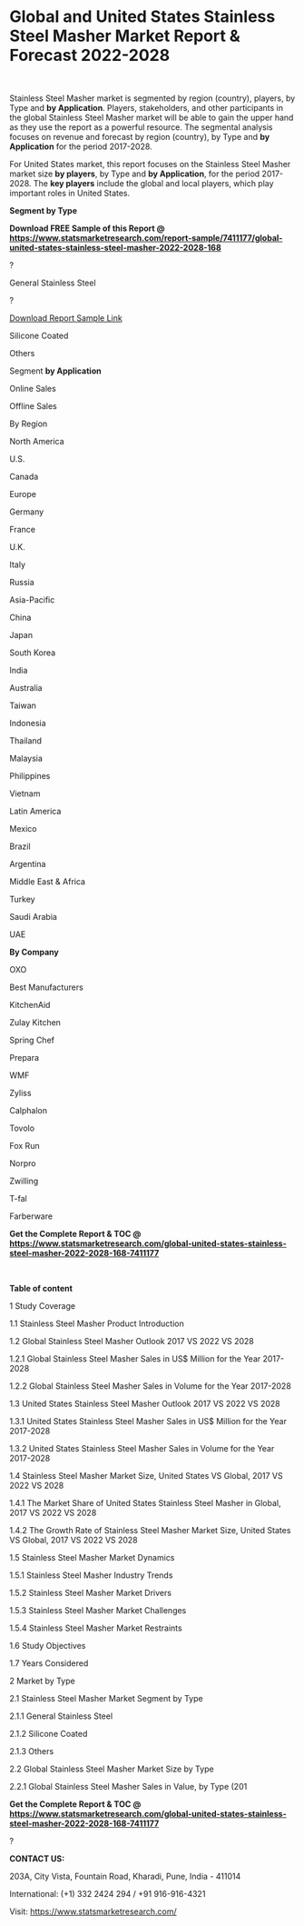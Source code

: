 <h1>Global and United States Stainless Steel Masher Market Report & Forecast 2022-2028</h1><br/><p>Stainless Steel Masher market is segmented by region (country), players, by Type and <strong>by Application</strong>. Players, stakeholders, and other participants in the global Stainless Steel Masher market will be able to gain the upper hand as they use the report as a powerful resource. The segmental analysis focuses on revenue and forecast by region (country), by Type and <strong>by Application</strong> for the period 2017-2028.</p>
 
 
 
 <p>For United States market, this report focuses on the Stainless Steel Masher market size <strong>by players</strong>, by Type and <strong>by Application</strong>, for the period 2017-2028. The <strong>key players</strong> include the global and local players, which play important roles in United States.</p>
 
 
 
 <p><strong>Segment by Type</strong></p>
 
 
 
 <div><b>Download FREE Sample of this Report @ <a href="https://www.statsmarketresearch.com/download-free-sample/7411177/global-united-states-stainless-steel-masher-2022-2028-168">https://www.statsmarketresearch.com/report-sample/7411177/global-united-states-stainless-steel-masher-2022-2028-168</a></b></div>
 
 
 
 <p>? </p>
 
 
 
 <p>General Stainless Steel</p>
 
 
 
 <p>? </p>
 
 
 
 <p><a href="https://www.statsmarketresearch.com/download-free-sample/7411177/global-united-states-stainless-steel-masher-2022-2028-168">Download Report Sample Link</a></p>
 
 
 
 <p>Silicone Coated</p>
 
 
 
 <p>Others</p>
 
 
 
 <p>Segment <strong>by Application</strong></p>
 
 
 
 <p>Online Sales</p>
 
 
 
 <p>Offline Sales</p>
 
 
 
 <p>By Region</p>
 
 
 
 <p>North America</p>
 
 
 
 <p>U.S.</p>
 
 
 
 <p>Canada</p>
 
 
 
 <p>Europe</p>
 
 
 
 <p>Germany</p>
 
 
 
 <p>France</p>
 
 
 
 <p>U.K.</p>
 
 
 
 <p>Italy</p>
 
 
 
 <p>Russia</p>
 
 
 
 <p>Asia-Pacific</p>
 
 
 
 <p>China</p>
 
 
 
 <p>Japan</p>
 
 
 
 <p>South Korea</p>
 
 
 
 <p>India</p>
 
 
 
 <p>Australia</p>
 
 
 
 <p>Taiwan</p>
 
 
 
 <p>Indonesia</p>
 
 
 
 <p>Thailand</p>
 
 
 
 <p>Malaysia</p>
 
 
 
 <p>Philippines</p>
 
 
 
 <p>Vietnam</p>
 
 
 
 <p>Latin America</p>
 
 
 
 <p>Mexico</p>
 
 
 
 <p>Brazil</p>
 
 
 
 <p>Argentina</p>
 
 
 
 <p>Middle East & Africa</p>
 
 
 
 <p>Turkey</p>
 
 
 
 <p>Saudi Arabia</p>
 
 
 
 <p>UAE</p>
 
 
 
 <p><strong>By Company</strong></p>
 
 
 
 <p>OXO</p>
 
 
 
 <p>Best Manufacturers</p>
 
 
 
 <p>KitchenAid</p>
 
 
 
 <p>Zulay Kitchen</p>
 
 
 
 <p>Spring Chef</p>
 
 
 
 <p>Prepara</p>
 
 
 
 <p>WMF</p>
 
 
 
 <p>Zyliss</p>
 
 
 
 <p>Calphalon</p>
 
 
 
 <p>Tovolo</p>
 
 
 
 <p>Fox Run</p>
 
 
 
 <p>Norpro</p>
 
 
 
 <p>Zwilling</p>
 
 
 
 <p>T-fal</p>
 
 
 
 <p>Farberware</p>
 
 
 
 <div><b>Get the Complete Report & TOC @ <a href="https://www.statsmarketresearch.com/global-united-states-stainless-steel-masher-2022-2028-168-7411177">https://www.statsmarketresearch.com/global-united-states-stainless-steel-masher-2022-2028-168-7411177</a></b></div>
 
 
 
 <p><br />
 
 <b>Table of content</b></p>
 
 
 
 <p>1 Study Coverage<br />
 
 1.1 Stainless Steel Masher Product Introduction<br />
 
 1.2 Global Stainless Steel Masher Outlook 2017 VS 2022 VS 2028<br />
 
 1.2.1 Global Stainless Steel Masher Sales in US$ Million for the Year 2017-2028<br />
 
 1.2.2 Global Stainless Steel Masher Sales in Volume for the Year 2017-2028<br />
 
 1.3 United States Stainless Steel Masher Outlook 2017 VS 2022 VS 2028<br />
 
 1.3.1 United States Stainless Steel Masher Sales in US$ Million for the Year 2017-2028<br />
 
 1.3.2 United States Stainless Steel Masher Sales in Volume for the Year 2017-2028<br />
 
 1.4 Stainless Steel Masher Market Size, United States VS Global, 2017 VS 2022 VS 2028<br />
 
 1.4.1 The Market Share of United States Stainless Steel Masher in Global, 2017 VS 2022 VS 2028<br />
 
 1.4.2 The Growth Rate of Stainless Steel Masher Market Size, United States VS Global, 2017 VS 2022 VS 2028<br />
 
 1.5 Stainless Steel Masher Market Dynamics<br />
 
 1.5.1 Stainless Steel Masher Industry Trends<br />
 
 1.5.2 Stainless Steel Masher Market Drivers<br />
 
 1.5.3 Stainless Steel Masher Market Challenges<br />
 
 1.5.4 Stainless Steel Masher Market Restraints<br />
 
 1.6 Study Objectives<br />
 
 1.7 Years Considered<br />
 
 2 Market by Type<br />
 
 2.1 Stainless Steel Masher Market Segment by Type<br />
 
 2.1.1 General Stainless Steel<br />
 
 2.1.2 Silicone Coated<br />
 
 2.1.3 Others<br />
 
 2.2 Global Stainless Steel Masher Market Size by Type<br />
 
 2.2.1 Global Stainless Steel Masher Sales in Value, by Type (201</p>
 
 
 
 <div><b>Get the Complete Report & TOC @ <a href="https://www.statsmarketresearch.com/global-united-states-stainless-steel-masher-2022-2028-168-7411177">https://www.statsmarketresearch.com/global-united-states-stainless-steel-masher-2022-2028-168-7411177</a></b></div>
 
 
 
 <p>? </p>
 
 
 
 <p><b>CONTACT US:</b><br />
 
 203A, City Vista, Fountain Road, Kharadi, Pune, India - 411014<br />
 
 International: (+1) 332 2424 294 / +91 916-916-4321<br />
 
 Visit: <a href="https://www.statsmarketresearch.com/">https://www.statsmarketresearch.com/</a></p>